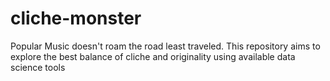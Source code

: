 # cliche-monster
Popular Music doesn't roam the road least traveled. This repository aims to explore the best balance of cliche and originality using available data science tools
